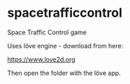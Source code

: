 spacetrafficcontrol
===================

Space Traffic Control game

Uses löve engine - download from here:

https://www.love2d.org

Then open the folder with the löve app.
